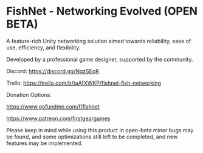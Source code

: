 # FishNet - Networking Evolved (OPEN BETA)
A feature-rich Unity networking solution aimed towards reliability, ease of use, efficiency, and flexibility.

Developed by a professional game designer, supported by the community.

Discord: https://discord.gg/NqzSEqR

Trello: https://trello.com/b/taAfXWKP/fishnet-fish-networking

Donation Options:

  https://www.gofundme.com/f/fishnet
  
  https://www.patreon.com/firstgeargames

Please keep in mind while using this product in open-beta minor bugs may be found, and some optimizations still left to be completed, and new features may be implemented.
